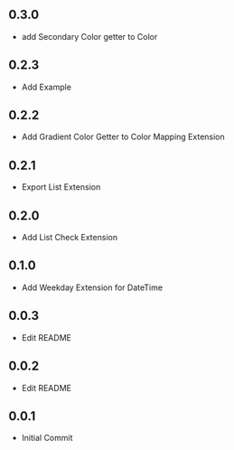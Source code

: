 ## 0.3.0

* add Secondary Color getter to Color


## 0.2.3

* Add Example


## 0.2.2

* Add Gradient Color Getter to Color Mapping Extension


## 0.2.1

* Export List Extension


## 0.2.0

* Add List Check Extension


## 0.1.0

* Add Weekday Extension for DateTime


## 0.0.3 

* Edit README


## 0.0.2

* Edit README


## 0.0.1

* Initial Commit

